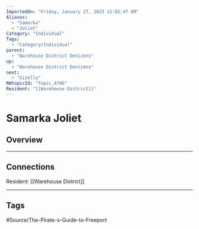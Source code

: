 ```yaml
---
ImportedOn: "Friday, January 27, 2023 12:02:47 AM"
Aliases:
  - "Samarka"
  - "Joliet"
Category: "Individual"
Tags:
  - "Category/Individual"
parent:
  - "Warehouse District Denizens"
up:
  - "Warehouse District Denizens"
next:
  - "Gizella"
RWtopicId: "Topic_4796"
Resident: "[[Warehouse District]]"
---
```

# Samarka Joliet
## Overview
---
## Connections
Resident: [[Warehouse District]]


---
## Tags
#Source/The-Pirate-s-Guide-to-Freeport

